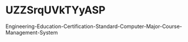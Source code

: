 # UZZSrqUVkTYyASP
Engineering-Education-Certification-Standard-Computer-Major-Course-Management-System
